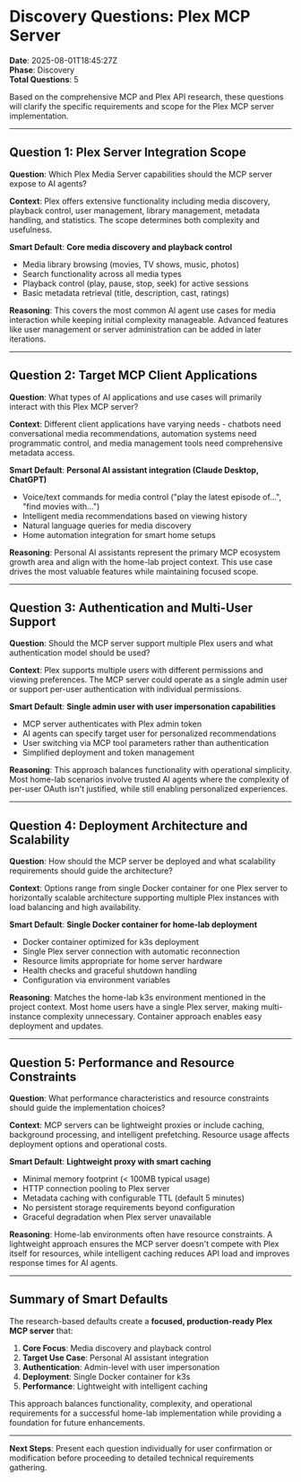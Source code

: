 # Discovery Questions: Plex MCP Server

**Date**: 2025-08-01T18:45:27Z  
**Phase**: Discovery  
**Total Questions**: 5

Based on the comprehensive MCP and Plex API research, these questions will clarify the specific requirements and scope for the Plex MCP server implementation.

---

## Question 1: Plex Server Integration Scope

**Question**: Which Plex Media Server capabilities should the MCP server expose to AI agents?

**Context**: Plex offers extensive functionality including media discovery, playback control, user management, library management, metadata handling, and statistics. The scope determines both complexity and usefulness.

**Smart Default**: **Core media discovery and playback control**
- Media library browsing (movies, TV shows, music, photos)
- Search functionality across all media types
- Playback control (play, pause, stop, seek) for active sessions
- Basic metadata retrieval (title, description, cast, ratings)

**Reasoning**: This covers the most common AI agent use cases for media interaction while keeping initial complexity manageable. Advanced features like user management or server administration can be added in later iterations.

---

## Question 2: Target MCP Client Applications

**Question**: What types of AI applications and use cases will primarily interact with this Plex MCP server?

**Context**: Different client applications have varying needs - chatbots need conversational media recommendations, automation systems need programmatic control, and media management tools need comprehensive metadata access.

**Smart Default**: **Personal AI assistant integration (Claude Desktop, ChatGPT)**
- Voice/text commands for media control ("play the latest episode of...", "find movies with...")
- Intelligent media recommendations based on viewing history
- Natural language queries for media discovery
- Home automation integration for smart home setups

**Reasoning**: Personal AI assistants represent the primary MCP ecosystem growth area and align with the home-lab project context. This use case drives the most valuable features while maintaining focused scope.

---

## Question 3: Authentication and Multi-User Support

**Question**: Should the MCP server support multiple Plex users and what authentication model should be used?

**Context**: Plex supports multiple users with different permissions and viewing preferences. The MCP server could operate as a single admin user or support per-user authentication with individual permissions.

**Smart Default**: **Single admin user with user impersonation capabilities**
- MCP server authenticates with Plex admin token
- AI agents can specify target user for personalized recommendations
- User switching via MCP tool parameters rather than authentication
- Simplified deployment and token management

**Reasoning**: This approach balances functionality with operational simplicity. Most home-lab scenarios involve trusted AI agents where the complexity of per-user OAuth isn't justified, while still enabling personalized experiences.

---

## Question 4: Deployment Architecture and Scalability

**Question**: How should the MCP server be deployed and what scalability requirements should guide the architecture?

**Context**: Options range from single Docker container for one Plex server to horizontally scalable architecture supporting multiple Plex instances with load balancing and high availability.

**Smart Default**: **Single Docker container for home-lab deployment**
- Docker container optimized for k3s deployment
- Single Plex server connection with automatic reconnection
- Resource limits appropriate for home server hardware
- Health checks and graceful shutdown handling
- Configuration via environment variables

**Reasoning**: Matches the home-lab k3s environment mentioned in the project context. Most home users have a single Plex server, making multi-instance complexity unnecessary. Container approach enables easy deployment and updates.

---

## Question 5: Performance and Resource Constraints

**Question**: What performance characteristics and resource constraints should guide the implementation choices?

**Context**: MCP servers can be lightweight proxies or include caching, background processing, and intelligent prefetching. Resource usage affects deployment options and operational costs.

**Smart Default**: **Lightweight proxy with smart caching**
- Minimal memory footprint (< 100MB typical usage)
- HTTP connection pooling to Plex server
- Metadata caching with configurable TTL (default 5 minutes)
- No persistent storage requirements beyond configuration
- Graceful degradation when Plex server unavailable

**Reasoning**: Home-lab environments often have resource constraints. A lightweight approach ensures the MCP server doesn't compete with Plex itself for resources, while intelligent caching reduces API load and improves response times for AI agents.

---

## Summary of Smart Defaults

The research-based defaults create a **focused, production-ready Plex MCP server** that:

1. **Core Focus**: Media discovery and playback control
2. **Target Use Case**: Personal AI assistant integration
3. **Authentication**: Admin-level with user impersonation
4. **Deployment**: Single Docker container for k3s
5. **Performance**: Lightweight with intelligent caching

This approach balances functionality, complexity, and operational requirements for a successful home-lab implementation while providing a foundation for future enhancements.

---

**Next Steps**: Present each question individually for user confirmation or modification before proceeding to detailed technical requirements gathering.